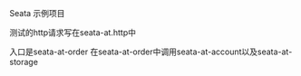 Seata 示例项目

测试的http请求写在seata-at.http中

入口是seata-at-order
在seata-at-order中调用seata-at-account以及seata-at-storage